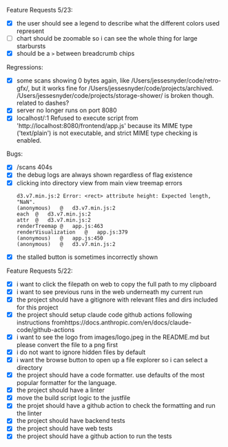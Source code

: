 Feature Requests 5/23:
- [x] the user should see a legend to describe what the different colors used represent
- [ ] chart should be zoomable so i can see the whole thing for large starbursts
- [x] should be a `>` between breadcrumb chips

Regressions:
- [x] some scans showing 0 bytes again, like /Users/jessesnyder/code/retro-gfx/, but it works fine for /Users/jessesnyder/code/projects/archived. /Users/jessesnyder/code/projects/storage-shower/ is broken though. related to dashes?
- [x] server no longer runs on port 8080
- [x] localhost/:1 Refused to execute script from 'http://localhost:8080/frontend/app.js' because its MIME type ('text/plain') is not executable, and strict MIME type checking is enabled.

Bugs:
- [x] /scans 404s
- [x] the debug logs are always shown regardless of flag existence
- [x] clicking into directory view from main view treemap errors
  ```
  d3.v7.min.js:2 Error: <rect> attribute height: Expected length, "NaN".
  (anonymous)	@	d3.v7.min.js:2
  each	@	d3.v7.min.js:2
  attr	@	d3.v7.min.js:2
  renderTreemap	@	app.js:463
  renderVisualization	@	app.js:379
  (anonymous)	@	app.js:450
  (anonymous)	@	d3.v7.min.js:2
  ```
- [x] the stalled button is sometimes incorrectly shown

Feature Requests 5/22:
- [x] i want to click the filepath on web to copy the full path to my clipboard
- [x] i want to see previous runs in the web underneath my current run
- [x] the project should have a gitignore with relevant files and dirs included for this project
- [x] the project should setup claude code github actions following instructions fromhttps://docs.anthropic.com/en/docs/claude-code/github-actions
- [x] i want to see the logo from images/logo.jpeg in the README.md but please convert the file to a png first
- [x] i do not want to ignore hidden files by default
- [x] i want the browse button to open up a file explorer so i can select a directory
- [x] the project should have a code formatter. use defaults of the most popular formatter for the language.
- [x] the project should have a linter
- [x] move the build script logic to the justfile
- [x] the projet should have a github action to check the formatting and run the linter
- [x] the project should have backend tests
- [x] the project should have web tests
- [x] the project should have a github action to run the tests
